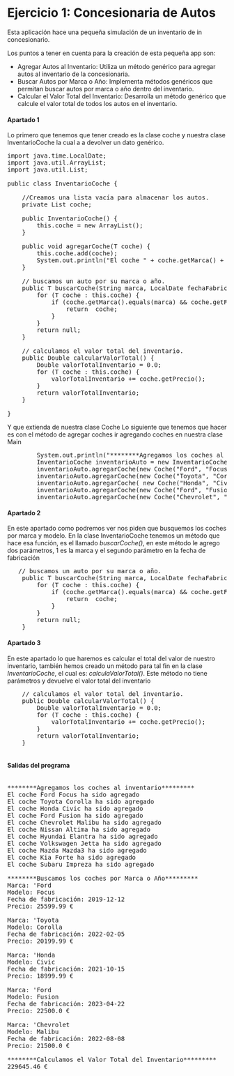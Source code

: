 # Ejercicio 1: Concesionaria de Autos

Esta aplicación hace una pequeña simulación de un inventario de in concesionario.

Los puntos a tener en cuenta para la creación de esta pequeña app son:

+ Agregar Autos al Inventario: Utiliza un método genérico para agregar autos al inventario de la concesionaria.
+ Buscar Autos por Marca o Año: Implementa métodos genéricos que permitan buscar autos por marca o año dentro del inventario.
+ Calcular el Valor Total del Inventario: Desarrolla un método genérico que calcule el valor total de todos los autos en el inventario.

#### Apartado 1
Lo primero que tenemos que tener creado es la clase coche y nuestra clase InventarioCoche la cual a a devolver un 
dato genérico.

<pre>
import java.time.LocalDate;
import java.util.ArrayList;
import java.util.List;

public class InventarioCoche <T extends Coche>{

    //Creamos una lista vacía para almacenar los autos.
    private List<T> coche;

    public InventarioCoche() {
        this.coche = new ArrayList<T>();
    }

    public void agregarCoche(T coche) {
        this.coche.add(coche);
        System.out.println("El coche " + coche.getMarca() + " "+ coche.getModelo() + " ha sido agregado");
    }

    // buscamos un auto por su marca o año.
    public T buscarCoche(String marca, LocalDate fechaFabricacion) {
        for (T coche : this.coche) {
            if (coche.getMarca().equals(marca) && coche.getFechaFabricacion().equals(fechaFabricacion)) {
                return  coche;
            }
        }
        return null;
    }

    // calculamos el valor total del inventario.
    public Double calcularValorTotal() {
        Double valorTotalInventario = 0.0;
        for (T coche : this.coche) {
            valorTotalInventario += coche.getPrecio();
        }
        return valorTotalInventario;
    }

}
</pre>
Y que extienda de nuestra clase Coche
Lo siguiente que tenemos que hacer es con el método de agregar coches ir agregando coches en nuestra clase Main
<pre>
        System.out.println("********Agregamos los coches al inventario*********");
        InventarioCoche<Coche> inventarioAuto = new InventarioCoche<>();
        inventarioAuto.agregarCoche(new Coche("Ford", "Focus", LocalDate.of(2019, 12, 12), 25599.99));
        inventarioAuto.agregarCoche(new Coche("Toyota", "Corolla", LocalDate.of(2022, 02, 05), 20199.99));
        inventarioAuto.agregarCoche( new Coche("Honda", "Civic", LocalDate.of(2021, 10, 15), 18999.99));
        inventarioAuto.agregarCoche(new Coche("Ford", "Fusion", LocalDate.of(2023, 4, 22), 22500.00));
        inventarioAuto.agregarCoche(new Coche("Chevrolet", "Malibu", LocalDate.of(2022, 8, 8), 21500.00));
</pre>

#### Apartado 2
En este apartado como podremos ver nos piden que busquemos los coches por marca y modelo. En la clase InventarioCoche
tenemos un método que hace esa función, es el llamado _buscarCoche()_, en este método le agrego dos parámetros, 1 es la marca y el segundo 
parámetro en la fecha de fabricación

<pre>
   // buscamos un auto por su marca o año.
    public T buscarCoche(String marca, LocalDate fechaFabricacion) {
        for (T coche : this.coche) {
            if (coche.getMarca().equals(marca) && coche.getFechaFabricacion().equals(fechaFabricacion)) {
                return  coche;
            }
        }
        return null;
    }
</pre>

#### Apartado 3

En este apartado lo que haremos es calcular el total del valor de nuestro inventario, también hemos creado un método para tal fin en la clase
_InventarioCoche_, el cual es: _calculaValorTotal()_.
Este método no tiene parámetros y devuelve el valor total del inventario

<pre>
    // calculamos el valor total del inventario.
    public Double calcularValorTotal() {
        Double valorTotalInventario = 0.0;
        for (T coche : this.coche) {
            valorTotalInventario += coche.getPrecio();
        }
        return valorTotalInventario;
    }

</pre>

#### Salidas del programa

<pre>

********Agregamos los coches al inventario*********
El coche Ford Focus ha sido agregado
El coche Toyota Corolla ha sido agregado
El coche Honda Civic ha sido agregado
El coche Ford Fusion ha sido agregado
El coche Chevrolet Malibu ha sido agregado
El coche Nissan Altima ha sido agregado
El coche Hyundai Elantra ha sido agregado
El coche Volkswagen Jetta ha sido agregado
El coche Mazda Mazda3 ha sido agregado
El coche Kia Forte ha sido agregado
El coche Subaru Impreza ha sido agregado

********Buscamos los coches por Marca o Año*********
Marca: 'Ford
Modelo: Focus
Fecha de fabricación: 2019-12-12
Precio: 25599.99 €

Marca: 'Toyota
Modelo: Corolla
Fecha de fabricación: 2022-02-05
Precio: 20199.99 €

Marca: 'Honda
Modelo: Civic
Fecha de fabricación: 2021-10-15
Precio: 18999.99 €

Marca: 'Ford
Modelo: Fusion
Fecha de fabricación: 2023-04-22
Precio: 22500.0 €

Marca: 'Chevrolet
Modelo: Malibu
Fecha de fabricación: 2022-08-08
Precio: 21500.0 €

********Calculamos el Valor Total del Inventario*********
229645.46 €
</pre>